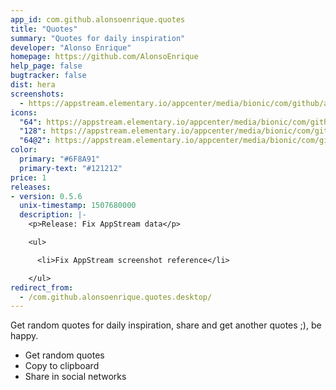 ```yaml
---
app_id: com.github.alonsoenrique.quotes
title: "Quotes"
summary: "Quotes for daily inspiration"
developer: "Alonso Enrique"
homepage: https://github.com/AlonsoEnrique
help_page: false
bugtracker: false
dist: hera
screenshots:
  - https://appstream.elementary.io/appcenter/media/bionic/com/github/alonsoenrique.quotes/F985AE45F4F93782F1ADF5E671E83CBA/screenshots/image-1_orig.png
icons:
  "64": https://appstream.elementary.io/appcenter/media/bionic/com/github/alonsoenrique.quotes/F985AE45F4F93782F1ADF5E671E83CBA/icons/64x64/com.github.alonsoenrique.quotes_com.github.alonsoenrique.quotes.png
  "128": https://appstream.elementary.io/appcenter/media/bionic/com/github/alonsoenrique.quotes/F985AE45F4F93782F1ADF5E671E83CBA/icons/128x128/com.github.alonsoenrique.quotes_com.github.alonsoenrique.quotes.png
  "64@2": https://appstream.elementary.io/appcenter/media/bionic/com/github/alonsoenrique.quotes/F985AE45F4F93782F1ADF5E671E83CBA/icons/64x64@2/com.github.alonsoenrique.quotes_com.github.alonsoenrique.quotes.png
color:
  primary: "#6F8A91"
  primary-text: "#121212"
price: 1
releases:
- version: 0.5.6
  unix-timestamp: 1507680000
  description: |-
    <p>Release: Fix AppStream data</p>

    <ul>

      <li>Fix AppStream screenshot reference</li>

    </ul>
redirect_from:
  - /com.github.alonsoenrique.quotes.desktop/
---
```


<p>Get random quotes for daily inspiration, share and get another quotes ;), be happy.</p>
<ul>
  <li>Get random quotes</li>
  <li>Copy to clipboard</li>
  <li>Share in social networks</li>
</ul>